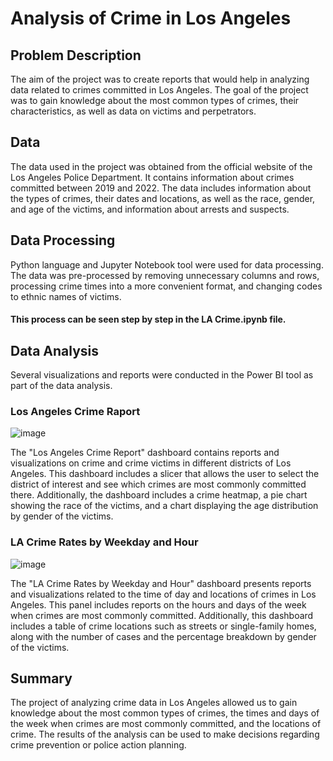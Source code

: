 # Analysis of Crime in Los Angeles

## Problem Description
The aim of the project was to create reports that would help in analyzing data related to crimes committed in Los Angeles. The goal of the project was to gain knowledge about the most common types of crimes, their characteristics, as well as data on victims and perpetrators.

## Data
The data used in the project was obtained from the official website of the Los Angeles Police Department. It contains information about crimes committed between 2019 and 2022. The data includes information about the types of crimes, their dates and locations, as well as the race, gender, and age of the victims, and information about arrests and suspects.

## Data Processing
Python language and Jupyter Notebook tool were used for data processing. The data was pre-processed by removing unnecessary columns and rows, processing crime times into a more convenient format, and changing codes to ethnic names of victims.

#### This process can be seen step by step in the LA Crime.ipynb file.

## Data Analysis
Several visualizations and reports were conducted in the Power BI tool as part of the data analysis.

### Los Angeles Crime Raport

![image](https://user-images.githubusercontent.com/130370888/230990388-c0bd6b92-14ef-4456-80c6-6d6c4a352d28.png)

The "Los Angeles Crime Report" dashboard contains reports and visualizations on crime and crime victims in different districts of Los Angeles. This dashboard includes a slicer that allows the user to select the district of interest and see which crimes are most commonly committed there. Additionally, the dashboard includes a crime heatmap, a pie chart showing the race of the victims, and a chart displaying the age distribution by gender of the victims.

### LA Crime Rates by Weekday and Hour

![image](https://user-images.githubusercontent.com/130370888/230990476-b2da7bc9-e2f5-4ea1-8c96-35fc8ae129a9.png)

The "LA Crime Rates by Weekday and Hour" dashboard presents reports and visualizations related to the time of day and locations of crimes in Los Angeles. This panel includes reports on the hours and days of the week when crimes are most commonly committed. Additionally, this dashboard includes a table of crime locations such as streets or single-family homes, along with the number of cases and the percentage breakdown by gender of the victims.


## Summary

The project of analyzing crime data in Los Angeles allowed us to gain knowledge about the most common types of crimes, the times and days of the week when crimes are most commonly committed, and the locations of crime. The results of the analysis can be used to make decisions regarding crime prevention or police action planning.


